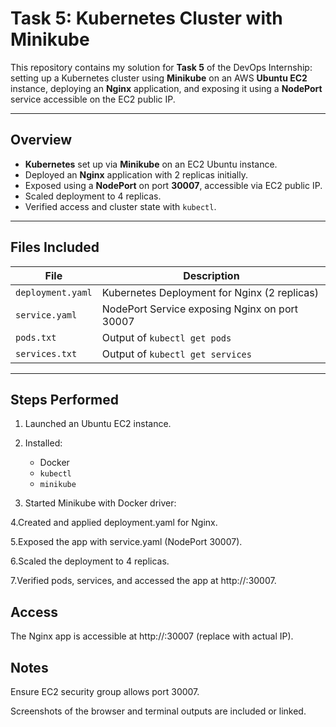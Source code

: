 # Task 5: Kubernetes Cluster with Minikube

This repository contains my solution for **Task 5** of the DevOps Internship: setting up a Kubernetes cluster using **Minikube** on an AWS **Ubuntu EC2** instance, deploying an **Nginx** application, and exposing it using a **NodePort** service accessible on the EC2 public IP.

---

## Overview

- **Kubernetes** set up via **Minikube** on an EC2 Ubuntu instance.
- Deployed an **Nginx** application with 2 replicas initially.
- Exposed using a **NodePort** on port **30007**, accessible via EC2 public IP.
- Scaled deployment to 4 replicas.
- Verified access and cluster state with `kubectl`.

---

## Files Included

| File            | Description                                      |
|-----------------|--------------------------------------------------|
| `deployment.yaml` | Kubernetes Deployment for Nginx (2 replicas)     |
| `service.yaml`    | NodePort Service exposing Nginx on port 30007   |
| `pods.txt`        | Output of `kubectl get pods`                    |
| `services.txt`    | Output of `kubectl get services`                |

---

## Steps Performed

1. Launched an Ubuntu EC2 instance.
   
2. Installed:
   - Docker
   - `kubectl`
   - `minikube`
     
3. Started Minikube with Docker driver:
   
4.Created and applied deployment.yaml for Nginx.

5.Exposed the app with service.yaml (NodePort 30007).

6.Scaled the deployment to 4 replicas.

7.Verified pods, services, and accessed the app at http://<ec2-public-ip>:30007.

## Access

The Nginx app is accessible at http://<ec2-public-ip>:30007 (replace with actual IP).

## Notes

Ensure EC2 security group allows port 30007.

Screenshots of the browser and terminal outputs are included or linked.
